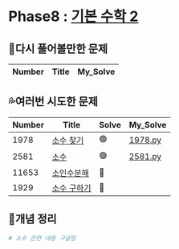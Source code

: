 # Phase8 : [ 기본 수학 2](https://www.acmicpc.net/step/10)



## 💫다시 풀어볼만한 문제

| Number | Title | My_Solve |
| ------ | ----- | -------- |



## 💦여러번 시도한 문제

| Number | Title                                               | Solve | My_Solve             |
| ------ | --------------------------------------------------- | ----- | -------------------- |
| 1978   | [소수 찾기](https://www.acmicpc.net/problem/1978)   | 🟢     | [1978.py](./1978.py) |
| 2581   | [소수](https://www.acmicpc.net/problem/2581)        | 🟢     | [2581.py](./2581.py) |
| 11653  | [소인수분해](https://www.acmicpc.net/problem/11653) | 🔴     |                      |
| 1929   | [소수 구하기](https://www.acmicpc.net/problem/1929) | 🔴     |                      |



## 📑개념 정리 

```python
# 소수 관련 내용 구글링
```

